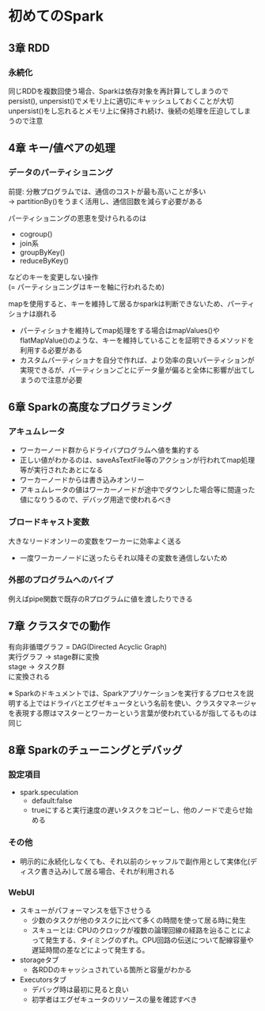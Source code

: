 # 初めてのSpark
## 3章 RDD
### 永続化
同じRDDを複数回使う場合、Sparkは依存対象を再計算してしまうのでpersist(), unpersist()でメモリ上に適切にキャッシュしておくことが大切  
unpersist()をし忘れるとメモリ上に保持され続け、後続の処理を圧迫してしまうので注意

## 4章 キー/値ペアの処理
### データのパーティショニング
前提: 分散プログラムでは、通信のコストが最も高いことが多い  
→ partitionBy()をうまく活用し、通信回数を減らす必要がある  

パーティショニングの恩恵を受けられるのは
- cogroup()
- join系
- groupByKey()
- reduceByKey()

などのキーを変更しない操作  
(= パーティショニングはキーを軸に行われるため)  

mapを使用すると、キーを維持して居るかsparkは判断できないため、パーティショナは崩れる  
- パーティショナを維持してmap処理をする場合はmapValues()やflatMapValue()のような、キーを維持していることを証明できるメソッドを利用する必要がある  
- カスタムパーティショナを自分で作れば、より効率の良いパーティションが実現できるが、パーティションごとにデータ量が偏ると全体に影響が出てしまうので注意が必要

## 6章 Sparkの高度なプログラミング
### アキュムレータ
- ワーカーノード群からドライバプログラムへ値を集約する
- 正しい値がわかるのは、saveAsTextFile等のアクションが行われてmap処理等が実行されたあとになる
- ワーカーノードからは書き込みオンリー
- アキュムレータの値はワーカーノードが途中でダウンした場合等に間違った値になりうるので、デバッグ用途で使われるべき

### ブロードキャスト変数
大きなリードオンリーの変数をワーカーに効率よく送る
- 一度ワーカーノードに送ったらそれ以降その変数を通信しないため

### 外部のプログラムへのパイプ
例えばpipe関数で既存のRプログラムに値を渡したりできる

## 7章 クラスタでの動作
有向非循環グラフ = DAG(Directed Acyclic Graph)  
実行グラフ → stage群に変換  
stage → タスク群  
に変換される  
  
※ Sparkのドキュメントでは、Sparkアプリケーションを実行するプロセスを説明する上ではドライバとエグゼキュータという名前を使い、クラスタマネージャを表現する際はマスターとワーカーという言葉が使われているが指してるものは同じ

## 8章 Sparkのチューニングとデバッグ
### 設定項目
- spark.speculation 
  - default:false
  - trueにすると実行速度の遅いタスクをコピーし、他のノードで走らせ始める

### その他
- 明示的に永続化しなくても、それ以前のシャッフルで副作用として実体化(ディスク書き込み)して居る場合、それが利用される

### WebUI
- スキューがパフォーマンスを低下させうる
  - 少数のタスクが他のタスクに比べて多くの時間を使って居る時に発生
  - スキューとは: CPUのクロックが複数の論理回線の経路を辿ることによって発生する、タイミングのずれ。CPU回路の伝送について配線容量や遅延時間の差などによって発生する。
- storageタブ
  - 各RDDのキャッシュされている箇所と容量がわかる
- Executorsタブ
  - デバッグ時は最初に見ると良い
  - 初学者はエグゼキュータのリソースの量を確認すべき


